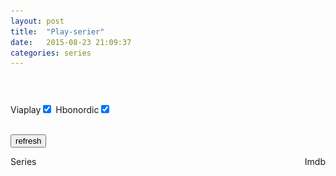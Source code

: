 ```yaml
---
layout: post
title:  "Play-serier"
date:   2015-08-23 21:09:37
categories: series
---
```

<header>
<style>
@media (max-width: 600px) {
  .facet_sidebar {
    display: none;
  }
}
</style>
</header>
<script>

(function() {
	var sheet = window.document.styleSheets[0];
	sheet.insertRule(".item {width:16.6%;}", sheet.cssRules.length);
	sheet.insertRule("@media screen and (max-width: 2200px){.item {width:20%;}}", sheet.cssRules.length);
	sheet.insertRule("@media screen and (max-width: 1750px){.item {width:25%;}}", sheet.cssRules.length);
	sheet.insertRule("@media screen and (max-width: 1200px){.item {width:33.3%;}}", sheet.cssRules.length);
	sheet.insertRule("@media screen and (max-width: 750px){.item {width:50%;}}", sheet.cssRules.length);
	sheet.insertRule("@media screen and (max-width: 550px){.item {width:100%;}}", sheet.cssRules.length);
	sheet.insertRule(".hbo-main-container .clearfix {width:100%;margin:0;}", sheet.cssRules.length);
	sheet.insertRule(".post-header {width:1026px;margin:0 auto;}", sheet.cssRules.length);
	sheet.insertRule("@media screen and (max-width: 1200px){.hbo-main-container .clearfix {width:100%;margin:0;} .post-header {width:auto;margin:0;}}", sheet.cssRules.length);
	sheet.insertRule("img {transition: opacity 0.5s ease-in-out;}", sheet.cssRules.length);
	sheet.insertRule(".notLoaded {opacity: 0;}", sheet.cssRules.length);
	sheet.insertRule("li.item:hover {transform: scale(1.1);z-index: 10; position: relative;}", sheet.cssRules.length);
	sheet.insertRule(".seen{right: 24px; top: 15px; color: red; cursor: pointer; position: absolute; color: red;cursor:pointer; font-size:1.3em}", sheet.cssRules.length);

	document.getElementsByClassName("main-container")[0].className += " hbo-main-container";

	var series_array = {};
	var refreshes_going = 0;

	if (!("ontouchstart" in document.documentElement)) {
		document.documentElement.className += " no-touch";
	}

    checkReady = function(callback) {
        if (window.jQuery) {
            callback(jQuery);
        }
        else {
            window.setTimeout(function() { checkReady(callback); }, 100);
        }
    };

    checkReady(function(jQuery) {
		var seen = localStorage.seen;
		if(seen==null)seen="";
		var rating = localStorage.rating;

		if(rating == null || rating == ""){
		   refresh();
		} else {
			series_array = JSON.parse(rating);
			create_table();
			sorter();
		}

		function refresh(){
			series_array = {};
			jQuery("body").append('<div id="spinner" style="position:fixed;padding:0;margin:0;top:0;left:0;width: 100%;height: 100%;background:rgba(255,255,255,0.5);"><img src="/assets/img/ajax-loader.gif" style="position:absolute;left:0;top:0;right:0;bottom:0;margin:auto;"></div>');
			
			$('input:checked').each(function(){
				var funcs = $(this).val();
				var func = window[funcs];
				func();
			});
		}
		
		refresh_via = function(){
			var pageNumber = 1;
			refreshes_going++;
			function via_page(pageNumber){
				jQuery.getJSON('https://content.viaplay.se/pcdash-se/serier/samtliga?block=1&partial=1&pageNumber='+pageNumber+'&sort=highest_ratings',function(data){
					if(data && data._embedded && data._embedded["viaplay:products"] && data._embedded["viaplay:products"].length > 0){
						for(var i in data._embedded["viaplay:products"]){
							var product = data._embedded["viaplay:products"][i];
							var content = product.content;
							var title = content.series.title;
							var rating = (content.imdb && content.imdb.rating)?content.imdb.rating:null;
							var link = "http://viaplay.se/serier/"+product.publicPath;
							var thumb = (content.images && content.images.boxart)?content.images.boxart.url:content.images.landscape.url;
							var poster = content.images.landscape.url;
							
							series_array[title] = {"rating":rating,"link":link,"thumb":thumb,"poster":poster,"poster_large":poster};
						}
					
						via_page(pageNumber+1);
					} else {
						refreshes_going--;
						if(refreshes_going==0){
							create_table();
						}
					}
				});
			}
			via_page(1);
		}
		
		refresh_hbo = function(){
			refreshes_going++;
			jQuery.get('https://api-hbon.hbo.clearleap.com/cloffice/client/web/browse/f5dde064-495d-41dc-8cd7-cbb76baaf8d0',function(data){

				$(data).find("item").each(function () {
					var el = $(this);
					var title = el.find("title").text();
					var guid = el.find("guid").text();
					var link = 'https://se.hbonordic.com/series/'+title.replace(" ","-").toLowerCase()+'/'+guid
					var thumb = "";
					var poster = "";
					var poster_large = "";
					el.children("media\\:thumbnail").each(function(){
						if($(this).attr("profile") == "NORDIC-THUMB"){
							thumb = $(this).attr("url").replace("https","http");
						} else if($(this).attr("profile") == "NORDIC-POSTER"){
							poster = $(this).attr("url").replace("https","http");
						} else if($(this).attr("profile") == "NORDIC-POSTER-LARGE"){
							poster_large = $(this).attr("url").replace("https","http");
						}
					});
					
					series_array[title] = {"rating":null,"link":link,"thumb":thumb,"poster":poster,"poster_large":poster_large};
				});
				
				refreshes_going--;
				if(refreshes_going==0){
					create_table();
				}
			});
		}
		
		refresh_cmore = function(){
			refreshes_going++;
			var cmore = "http://www.cmore.se";
			jQuery.get(cmore+'/serier',function(data){
console.log(data);
				$(data).find("#main-wrapper .results-section .item").each(function () {
					var el;// = $(this);
					var title;// = el.find("title.a").text();
					var link;// = cmore+el.find(".item-link").attr("href");
					var thumb;// = cmore+el.find(".image").attr("src");
					var poster;// = thumb;
					var poster_large;// = thumb;

					series_array[title] = {"rating":null,"link":link,"thumb":thumb,"poster":poster,"poster_large":poster_large};
				});
				
				refreshes_going--;
				if(refreshes_going==0){
					create_table();
				}
			});
		}

		function create_table(){
			for(var title in series_array){
				if(seen.search(title+";") == -1){
					var imdb = series_array[title]["rating"];
					var link = series_array[title]["link"];
					var thumb = series_array[title]["thumb"];//224
					var poster = series_array[title]["poster"];//960
					var poster_large = series_array[title]["poster_large"];//1120
					jQuery("#hbotable").append('<li class="item"'+((imdb!=null)?' data-rating="'+imdb+'"':'')+' style="float:left;"><a href="'+link+'"><div style="position:relative"><div style="position:relative; width:100%; height:0; padding-top:56%;"><img src="data:image/gif;base64,R0lGODlhAQABAIAAAAAAAP///yH5BAEAAAAALAAAAAABAAEAAAIBRAA7" data-src="'+thumb+'" data-sizes="(min-width: 2200px) 16.6vw, (min-width: 1750px) 20vw, (min-width: 1200px) 25vw, (min-width: 750px) 33.3vw, (min-width: 550px) 50vw, 100vw" data-srcset="'+thumb+' 224w, '+poster+' 960w, '+poster_large+' 1120w" class="image notLoaded" style="position:absolute; top:0; left:0; width:100%;" width="100%"><span class="seen">x</span></img></div><div><a href="'+link+'" class="hbotitle" style="color: #292D32;text-decoration: none;margin-left:10%;width:70%;height:78px;display:block;float:left;">'+title+'</a><span class="imdbrating" style="float:right;margin-right:10%;max-width:10%;color: #292D32;">'+((imdb!=null)?imdb:'')+'</span></div></div></a></li>');	
				} else {
					series_array[title].delete;
				}
			}
			jQuery("#spinner").hide();
			hboloaded();
			listen_images();
		}

		function hboloaded(){
			var $item = jQuery('.item:not([data-rating]):not(.running)');
			var i = 0;
			var retries = 5;

			$item.each(function(){
				jQuery("#spinner").show();
				var $this = jQuery(this);
				var $title = $this.find('.hbotitle');
				var name = $title.html().trim().replace("&amp;", "&");

				var data = {
					't':name,
					'plot':'short',
					'type':'series',
					'r':'json'
				}
				$title.parent().parent().find('.imdbrating').html('<img src="/assets/img/ajax-loader.gif">');
				$this.addClass('running');
				jQuery.ajax({
					'url':'http://www.omdbapi.com/',
					'data':data,
					'success':function(response){
						$parent = $title.parents(".item");
						var rating = 0;
						if(response.Response == "True" && jQuery.isNumeric(response.imdbRating)){
							rating = response.imdbRating;
						}

						$parent.attr('data-rating',rating).find('.imdbrating').html(rating);
						series_array[name].rating = rating;
						$this.removeClass('running');

						i++;
						if(i == $item.length){
							sorter();
							store();
							jQuery("#spinner").hide();
						}
					},
					'timeout':10000,
					'error':function(){
						retries--;
						if(retries >= 0){
							store();
							$this.removeClass('running');
							hboloaded();
						} else {
							location.reload();
						}
					},
					'dataType':'json'
					});
			});
		}
		
		function listen_images(){
			jQuery(window).scroll(load_images);
			jQuery(window).resize(load_images);
		}
		
		function load_images(){
			if($(".image.notLoaded").length>0){
				var wtop = $(window).scrollTop();
				var wbottom = wtop + $(window).height();
				
				function load_image(){
					jQuery(".image.notLoaded").each(function(){
						var $this = jQuery(this);
						var top = $this.offset().top;
						var bottom = top+$this.height();

						if(bottom > wtop && top < wbottom){
							$this.attr("src",$this.data("src")).removeAttr("data-src").attr("sizes",$this.data("sizes")).removeAttr("data-sizes").attr("srcset",$this.data("srcset")).removeAttr("data-srcset").css('position','static').load(function(){
								$this.removeClass("notLoaded").parent().css({'padding-top':'0px','height':'auto'});
							});
						}
					});
				}
				
				load_image();
			}
		}

		function sorter(){
			jQuery("#sortimdb").click(sort_imdb);
			jQuery("#sortname").click(sort_name);

			jQuery(".seen").click(function(e){
				if(seen == undefined)seen=null;
				seen += jQuery(this).parents('.item').find('.hbotitle').html() + ";";
				if(localStorage.seen!=null)localStorage.removeItem("seen");
				localStorage.seen=seen;
				jQuery(this).parents(".item").remove();
				load_images();
				e.preventDefault();
			});

			jQuery("#refresh").click(function(){
				jQuery(".item").remove();
				refresh();
				store();
				return false;
			});

			jQuery(".no-touch .item").find(".seen").css("visibility","hidden");
			jQuery(".no-touch .item").hover(function(){$(this).find(".seen").css("visibility","visible");},function(){$(this).find(".seen").css("visibility","hidden");});

			sort_imdb();
		};

		function store(){
			if(localStorage.rating!=null)localStorage.removeItem("rating");
			localStorage.rating=JSON.stringify(series_array);
		}

		function sort_imdb(){
			jQuery(".item").sort(function(a,b){
				return b.dataset.rating - a.dataset.rating; 
			}).appendTo("#hbotable");
			load_images();
		}

		function sort_name(){
			jQuery(".item").sort(function(a,b){
				var A = a.getElementsByClassName("hbotitle")[0].innerHTML.toLowerCase();
				var B = b.getElementsByClassName("hbotitle")[0].innerHTML.toLowerCase();
				if (A < B){
					return -1;
				}else if (A > B){
					return  1;
				}else{
					return 0;
				}
			}).appendTo("#hbotable");
			load_images();
		}
    });
})();
</script>

<span>Viaplay</span><input type="checkbox" value="refresh_via" name="viaplay" checked="checked">
<span>Hbonordic</span><input type="checkbox" value="refresh_hbo" name="hbo" checked="checked">
<!--<span>Cmore</span><input type="checkbox" value="refresh_cmore" name="cmore" checked="checked">-->
<br>
<button id="refresh">refresh</button>
<ul id="hbotable" style="width:100%;padding:0;margin-bottom:100px;list-style:none">
    <li style="float:left;width:100%">
	<div id="sortname" style="cursor:pointer;float:left;">Series</div>
        <div id="sortimdb" style="cursor:pointer;float:right">Imdb</div>
    <li>
</ul>
